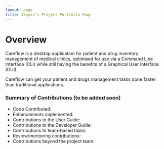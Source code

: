 ```yaml
---
layout: page
title: Jiayan's Project Portfolio Page
---
```


# Overview
Careflow is a desktop application for patient and drug inventory management of medical clinics, optimised for use via a Command Line Interface (CLI) while still having the benefits of a Graphical User Interface (GUI).

Careflow can get your patient and drugs management tasks done faster than traditional applications.

### Summary of Contributions (to be added soon)
- Code Contributed:
- Enhancements implemented:
- Contributions to the User Guide:
- Contributions to the Developer Guide:
- Contributions to team-based tasks:
- Review/mentoring contributions:
- Contributions beyond the project team:
